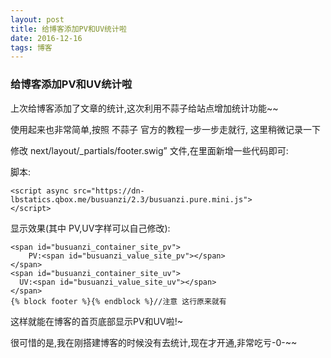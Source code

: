 ```yaml
---
layout: post
title: 给博客添加PV和UV统计啦
date: 2016-12-16
tags: 博客
---
```

### 给博客添加PV和UV统计啦
上次给博客添加了文章的统计,这次利用不蒜子给站点增加统计功能~~

使用起来也非常简单,按照 不蒜子 官方的教程一步一步走就行, 这里稍微记录一下

修改 next/layout/_partials/footer.swig” 文件,在里面新增一些代码即可:

脚本:
```
<script async src="https://dn-lbstatics.qbox.me/busuanzi/2.3/busuanzi.pure.mini.js">
</script>

```
显示效果(其中 PV,UV字样可以自己修改):
```
<span id="busuanzi_container_site_pv">
    PV:<span id="busuanzi_value_site_pv"></span>
</span>
<span id="busuanzi_container_site_uv">
  UV:<span id="busuanzi_value_site_uv"></span>
</span>
{% block footer %}{% endblock %}//注意 这行原来就有

```
这样就能在博客的首页底部显示PV和UV啦!~

很可惜的是,我在刚搭建博客的时候没有去统计,现在才开通,非常吃亏-0-~~
